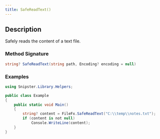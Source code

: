 ```yaml
---
title: SafeReadText()
---
```


## Description
Safely reads the content of a text file.

### Method Signature

```csharp
string? SafeReadText(string path, Encoding? encoding = null)
```
### Examples

```csharp
using Snipster.Library.Helpers;

public class Example
{
    public static void Main()
    {
        string? content = FileFx.SafeReadText("C:\\temp\\notes.txt");
        if (content is not null)
            Console.WriteLine(content);
    }
}
```